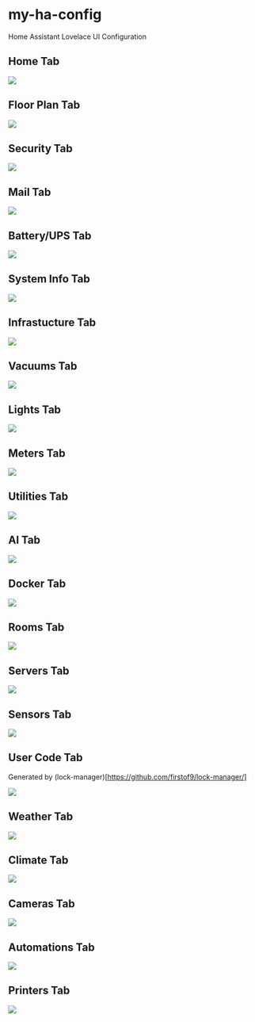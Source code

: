 # my-ha-config

Home Assistant Lovelace UI Configuration

## Home Tab

<img src="https://github.com/firstof9/my-ha-config/raw/master/images/home-screen.png">

## Floor Plan Tab

<img src="https://github.com/firstof9/my-ha-config/raw/master/images/floor-plan.gif">

## Security Tab

<img src="https://github.com/firstof9/my-ha-config/raw/master/images/security-tab.png">

## Mail Tab

<img src="https://github.com/firstof9/my-ha-config/raw/master/images/mail-tab.png">

## Battery/UPS Tab

<img src="https://github.com/firstof9/my-ha-config/raw/master/images/battery-tab.png">

## System Info Tab

<img src="https://github.com/firstof9/my-ha-config/raw/master/images/system-info-tab.png">

## Infrastucture Tab

<img src="https://github.com/firstof9/my-ha-config/raw/master/images/infrasturcture-tab.png">

## Vacuums Tab

<img src="https://github.com/firstof9/my-ha-config/raw/master/images/vacuum-tab.png">

## Lights Tab

<img src="https://github.com/firstof9/my-ha-config/raw/master/images/lights-tab.png">

## Meters Tab

<img src="https://github.com/firstof9/my-ha-config/raw/master/images/meters-tab.png">

## Utilities Tab

<img src="https://github.com/firstof9/my-ha-config/raw/master/images/utilities-tab.png">

## AI Tab

<img src="https://github.com/firstof9/my-ha-config/raw/master/images/AI-tab.png">

## Docker Tab

<img src="https://github.com/firstof9/my-ha-config/raw/master/images/docker-tab.png">

## Rooms Tab

<img src="https://github.com/firstof9/my-ha-config/raw/master/images/rooms-tab.png">

## Servers Tab

<img src="https://github.com/firstof9/my-ha-config/raw/master/images/servers-tab.png">

## Sensors Tab

<img src="https://github.com/firstof9/my-ha-config/raw/master/images/sensors-tab.png">

## User Code Tab

Generated by (lock-manager)[https://github.com/firstof9/lock-manager/]

<img src="https://github.com/firstof9/my-ha-config/raw/master/images/usercode-tab.png">

## Weather Tab

<img src="https://github.com/firstof9/my-ha-config/raw/master/images/weather-tab.gif">

## Climate Tab

<img src="https://github.com/firstof9/my-ha-config/raw/master/images/climate-tab.png">

## Cameras Tab

<img src="https://github.com/firstof9/my-ha-config/raw/master/images/cameras-tab.png">

## Automations Tab

<img src="https://github.com/firstof9/my-ha-config/raw/master/images/automations-tab.png">

## Printers Tab

<img src="https://github.com/firstof9/my-ha-config/raw/master/images/printers-tab.png">
